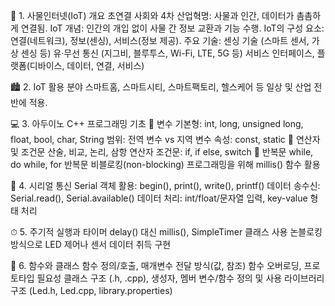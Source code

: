 🔗 1. 사물인터넷(IoT)
개요 초연결 사회와 4차 산업혁명: 사물과 인간, 데이터가 촘촘하게 연결됨. 
IoT 개념: 인간의 개입 없이 사물 간 정보 교환과 기능 수행. 
IoT의 구성 요소: 연결(네트워크), 정보(센싱), 서비스(정보 제공). 
주요 기술: 
센싱 기술 (스마트 센서, 가상 센싱 등) 
유·무선 통신 (지그비, 블루투스, Wi-Fi, LTE, 5G 등) 
서비스 인터페이스, 플랫폼(디바이스, 데이터, 연결, 서비스) 

🏙 2. IoT 활용 분야 
스마트홈, 스마트시티, 스마트팩토리, 헬스케어 등 일상 및 산업 전반에 적용. 

💻 3. 아두이노 C++ 프로그래밍 기초 
📌 변수 
기본형: int, long, unsigned long, float, bool, char, String 
범위: 전역 변수 vs 지역 변수 
속성: const, static 
📌 연산자 및 조건문 
산술, 비교, 논리, 삼항 연산자 
조건문: if, if else, switch 
📌 반복문 while, do while, for 반복문 
비블로킹(non-blocking) 프로그래밍을 위해 millis() 함수 활용 

🔄 4. 시리얼 통신 
Serial 객체 활용: begin(), print(), write(), printf() 
데이터 송수신: Serial.read(), Serial.available() 
데이터 처리: int/float/문자열 입력, key-value 형태 처리 

⏱ 5. 주기적 실행과 타이머 
delay() 대신 millis(), SimpleTimer 클래스 사용 
논블로킹 방식으로 LED 제어나 센서 데이터 취득 구현 

🧱 6. 함수와 클래스 함수 정의/호출, 매개변수 전달 방식(값, 참조) 
함수 오버로딩, 프로토타입 필요성 
클래스 구조 (.h, .cpp), 생성자, 멤버 변수/함수 정의 및 사용 
라이브러리 구조 (Led.h, Led.cpp, library.properties) 

